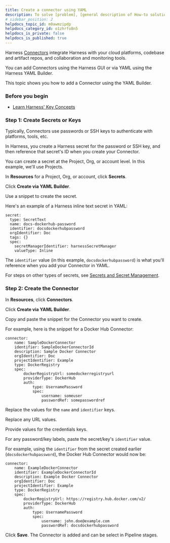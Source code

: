 ```yaml
---
title: Create a connector using YAML
description: To solve [problem], [general description of How-to solution]. In this topic --  Before you begin. Visual Summary. Step 1 --  Title. Step 2 --  Title. Next steps. Before you begin. Your target environment must…
# sidebar_position: 2
helpdocs_topic_id: m0awmzipdp
helpdocs_category_id: o1zhrfo8n5
helpdocs_is_private: false
helpdocs_is_published: true
---
```


Harness [Connectors](/docs/category/connectors) integrate Harness with your cloud platforms, codebase and artifact repos, and collaboration and monitoring tools.

You can add Connectors using the Harness GUI or via YAML using the Harness YAML Builder.

This topic shows you how to add a Connector using the YAML Builder.


### Before you begin

* [Learn Harness' Key Concepts](../../getting-started/learn-harness-key-concepts.md)

### Step 1: Create Secrets or Keys

Typically, Connectors use passwords or SSH keys to authenticate with platforms, tools, etc.

In Harness, you create a Harness secret for the password or SSH key, and then reference that secret's ID when you create your Connector.

You can create a secret at the Project, Org, or account level. In this example, we'll use Projects.

In **Resources** for a Project, Org, or account, click **Secrets**.

Click **Create via YAML Builder**.

Use a snippet to create the secret.

Here's an example of a Harness inline text secret in YAML:


```
secret:  
  type: SecretText  
  name: docs-dockerhub-password  
  identifier: docsdockerhubpassword  
  orgIdentifier: Doc  
  tags: {}  
  spec:  
    secretManagerIdentifier: harnessSecretManager  
    valueType: Inline
```
The `identifier` value (in this example, `docsdockerhubpassword`) is what you'll reference when you add your Connector in YAML.

For steps on other types of secrets, see [Secrets and Secret Management](/docs/category/security).

### Step 2: Create the Connector

In **Resources**, click **Connectors**.

Click **Create via YAML Builder**.

Copy and paste the snippet for the Connector you want to create.

For example, here is the snippet for a Docker Hub Connector:


```
connector:  
    name: SampleDockerConnector  
    identifier: SampleDockerConnectorId  
    description: Sample Docker Connector  
    orgIdentifier: Doc  
    projectIdentifier: Example  
    type: DockerRegistry  
    spec:  
        dockerRegistryUrl: somedockerregistryurl  
        providerType: DockerHub  
        auth:  
            type: UsernamePassword  
            spec:  
                username: someuser  
                passwordRef: somepasswordref
```
Replace the values for the `name` and `identifier` keys.

Replace any URL values.

Provide values for the credentials keys.

For any password/key labels, paste the secret/key's `identifier` value.

For example, using the `identifier` from the secret created earlier (`docsdockerhubpassword`), the Docker Hub Connector would now be:


```
connector:  
    name: ExampleDockerConnector  
    identifier: ExampleDockerConnectorId  
    description: Example Docker Connector  
    orgIdentifier: Doc  
    projectIdentifier: Example  
    type: DockerRegistry  
    spec:  
        dockerRegistryUrl: https://registry.hub.docker.com/v2/  
        providerType: DockerHub  
        auth:  
            type: UsernamePassword  
            spec:  
                username: john.doe@example.com  
                passwordRef: docsdockerhubpassword
```
Click **Save**. The Connector is added and can be select in Pipeline stages.

